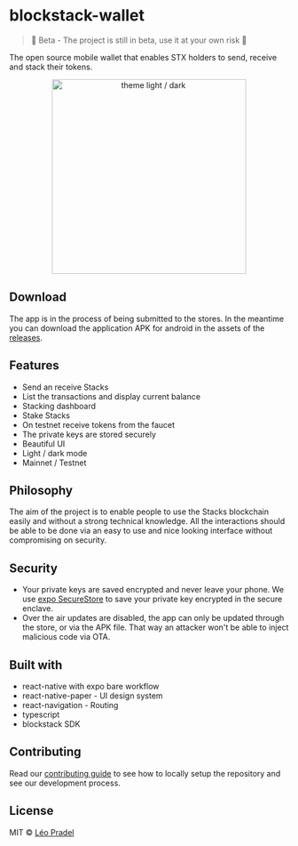 # blockstack-wallet

> 🚧 Beta - The project is still in beta, use it at your own risk 🚧

The open source mobile wallet that enables STX holders to send, receive and stack their tokens.

<p align="center">
  <img  src="docs-assets/theme.png" alt="theme light / dark" height="350">
</p>

## Download

The app is in the process of being submitted to the stores. In the meantime you can download the application APK for android in the assets of the [releases](https://github.com/pradel/blockstack-wallet/releases).

## Features

- Send an receive Stacks
- List the transactions and display current balance
- Stacking dashboard
- Stake Stacks
- On testnet receive tokens from the faucet
- The private keys are stored securely
- Beautiful UI
- Light / dark mode
- Mainnet / Testnet

## Philosophy

The aim of the project is to enable people to use the Stacks blockchain easily and without a strong technical knowledge. All the interactions should be able to be done via an easy to use and nice looking interface without compromising on security.

## Security

- Your private keys are saved encrypted and never leave your phone. We use [expo SecureStore](https://docs.expo.io/versions/latest/sdk/securestore/) to save your private key encrypted in the secure enclave.
- Over the air updates are disabled, the app can only be updated through the store, or via the APK file. That way an attacker won't be able to inject malicious code via OTA.

## Built with

- react-native with expo bare workflow
- react-native-paper - UI design system
- react-navigation - Routing
- typescript
- blockstack SDK

## Contributing

Read our [contributing guide](CONTRIBUTING.md) to see how to locally setup the repository and see our development process.

## License

MIT © [Léo Pradel](https://www.leopradel.com/)
